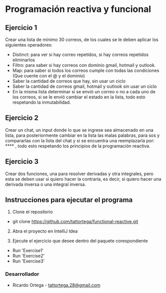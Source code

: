# Programación reactiva y funcional

## Ejercicio 1 

Crear una lista de mínimo 30 correos, de los cuales se le deben aplicar los siguientes operadores:

+ Distinct: para ver si hay correo repetídos, si hay correos repetidos eliminarlos
+ Filtro: para saber si hay correos con dominio gmail, hotmail y outlook.
+ Map: para saber si todos los correos cumple con todas las condiciones (Que cuente con el @ y el dominio)
+ Saber la cantidad de correos que hay, sin usar un ciclo
+ Saber la cantidad de correos gmail, hotmail y outlook sin usar un ciclo
+ En la misma lista determinar si se envió un correo o no a cada uno de los correos, si se le envió cambiar el estado en la lista, todo esto respetando la inmutabilidad.

## Ejercicio 2
Crear un chat, un input donde lo que se ingrese sea almacenado en una lista, para posteriormente cambiar en la lista las malas palabras, para sos y compararlas con la lista del chat y si se encuentra una reemplazarla por: **** , todo esto respetando los principios de la programación reactiva.


## Ejercicio 3
Crear dos funciones, una para resolver derivadas y otra integrales, pero esta se deben usar si quiero hacer la contraria, es decir, si quiero hacer una derivada inversa o una integral inversa.

## Instrucciones para ejecutar el programa
1. Clone el repositorio
+ git clone https://github.com/tattortega/functional-reactive.git

2. Abra el proyecto en IntelliJ Idea


3. Ejecute el ejercicio que desee dentro del paquete corespondiente
+ Run 'Exercise1'
+ Run 'Exercise2'
+ Run 'Exercise3'


### Desarrollador
+ Ricardo Ortega - tattortega.28@gmail.com


